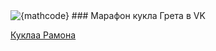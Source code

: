 <img src="https://latex.codecogs.com/png.latex?{TomirisDoll}" alt="{mathcode}">
### Марафон кукла Грета в VK


[Куклаа Рамона](course1)


